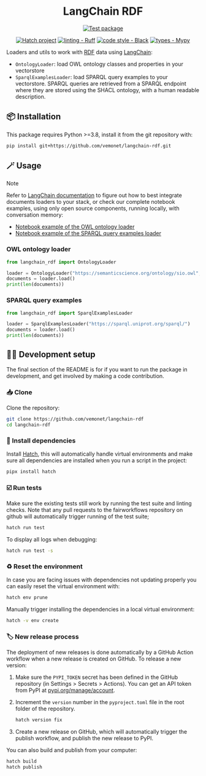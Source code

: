<div align="center">

# LangChain RDF

<!-- [![PyPI - Version](https://img.shields.io/pypi/v/langchain-rdf.svg?logo=pypi&label=PyPI&logoColor=silver)](https://pypi.org/project/langchain-rdf/)
[![PyPI - Python Version](https://img.shields.io/pypi/pyversions/langchain-rdf.svg?logo=python&label=Python&logoColor=silver)](https://pypi.org/project/langchain-rdf/)
[![license](https://img.shields.io/pypi/l/langchain-rdf.svg?color=%2334D058)](https://github.com/vemonet/langchain-rdf/blob/main/LICENSE.txt)

[![Publish package](https://github.com/vemonet/langchain-rdf/actions/workflows/publish.yml/badge.svg)](https://github.com/vemonet/langchain-rdf/actions/workflows/publish.yml) -->

[![Test package](https://github.com/vemonet/langchain-rdf/actions/workflows/test.yml/badge.svg)](https://github.com/vemonet/langchain-rdf/actions/workflows/test.yml)

[![Hatch project](https://img.shields.io/badge/%F0%9F%A5%9A-Hatch-4051b5.svg)](https://github.com/pypa/hatch) [![linting - Ruff](https://img.shields.io/endpoint?url=https://raw.githubusercontent.com/charliermarsh/ruff/main/assets/badge/v2.json)](https://github.com/astral-sh/ruff) [![code style - Black](https://img.shields.io/badge/code%20style-black-000000.svg)](https://github.com/psf/black) [![types - Mypy](https://img.shields.io/badge/types-Mypy-blue.svg)](https://github.com/python/mypy)

</div>

Loaders and utils to work with [RDF](https://www.w3.org/RDF/) data using [LangChain](https://python.langchain.com):

* `OntologyLoader`: load OWL ontology classes and properties in your vectorstore
* `SparqlExamplesLoader`: load SPARQL query examples to your vectorstore. SPARQL queries are retrieved from a SPARQL endpoint where they are stored using the SHACL ontology, with a human readable description.

## 📦️ Installation

This package requires Python >=3.8, install it from the git repository with:

```bash
pip install git+https://github.com/vemonet/langchain-rdf.git
```

## 🪄 Usage

> [!NOTE]
>
> Refer to [LangChain documentation](https://python.langchain.com/v0.2/docs/) to figure out how to best integrate documents loaders to your stack, or check our complete notebook examples, using only open source components, running locally, with conversation memory:
>
> * [Notebook example of the OWL ontology loader](https://github.com/vemonet/langchain-rdf/blob/main/notebooks/rag_ontology.ipynb)
> * [Notebook example of the SPARQL query examples loader](https://github.com/vemonet/langchain-rdf/blob/main/notebooks/rag_sparql.ipynb)

### OWL ontology loader

```python
from langchain_rdf import OntologyLoader

loader = OntologyLoader("https://semanticscience.org/ontology/sio.owl", format="xml")
documents = loader.load()
print(len(documents))
```

### SPARQL query examples

```python
from langchain_rdf import SparqlExamplesLoader

loader = SparqlExamplesLoader("https://sparql.uniprot.org/sparql/")
documents = loader.load()
print(len(documents))
```


## 🧑‍💻 Development setup

The final section of the README is for if you want to run the package in development, and get involved by making a code contribution.


### 📥️ Clone

Clone the repository:

```bash
git clone https://github.com/vemonet/langchain-rdf
cd langchain-rdf
```
### 🐣 Install dependencies

Install [Hatch](https://hatch.pypa.io), this will automatically handle virtual environments and make sure all dependencies are installed when you run a script in the project:

```bash
pipx install hatch
```

### ☑️ Run tests

Make sure the existing tests still work by running the test suite and linting checks. Note that any pull requests to the fairworkflows repository on github will automatically trigger running of the test suite;

```bash
hatch run test
```

To display all logs when debugging:

```bash
hatch run test -s
```

### ♻️ Reset the environment

In case you are facing issues with dependencies not updating properly you can easily reset the virtual environment with:

```bash
hatch env prune
```

Manually trigger installing the dependencies in a local virtual environment:

```bash
hatch -v env create
```

### 🏷️ New release process

The deployment of new releases is done automatically by a GitHub Action workflow when a new release is created on GitHub. To release a new version:

1. Make sure the `PYPI_TOKEN` secret has been defined in the GitHub repository (in Settings > Secrets > Actions). You can get an API token from PyPI at [pypi.org/manage/account](https://pypi.org/manage/account).
2. Increment the `version` number in the `pyproject.toml` file in the root folder of the repository.

    ```bash
    hatch version fix
    ```

3. Create a new release on GitHub, which will automatically trigger the publish workflow, and publish the new release to PyPI.

You can also build and publish from your computer:

```bash
hatch build
hatch publish
```
